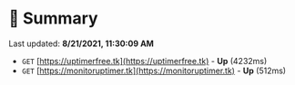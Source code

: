 # 📖 Summary
Last updated: **8/21/2021, 11:30:09 AM**

- `GET` [https://uptimerfree.tk](https://uptimerfree.tk) - **Up** (4232ms)
- `GET` [https://monitoruptimer.tk](https://monitoruptimer.tk) - **Up** (512ms)
